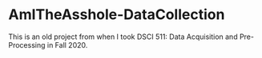 # AmITheAsshole-DataCollection
This is an old project from when I took DSCI 511: Data Acquisition and Pre-Processing in Fall 2020. 
